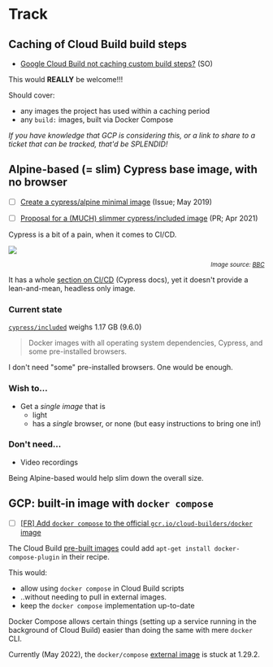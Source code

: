 # Track

## Caching of Cloud Build build steps

- [Google Cloud Build not caching custom build steps?](https://stackoverflow.com/questions/53420807/google-cloud-build-not-caching-custom-build-steps) (SO)

This would **REALLY** be welcome!!!

Should cover:

- any images the project has used within a caching period
- any `build:` images, built via Docker Compose

*If you have knowledge that GCP is considering this, or a link to share to a ticket that can be tracked, that'd be SPLENDID!*


## Alpine-based (= slim) Cypress base image, with no browser

- [ ] [Create a cypress/alpine minimal image](https://github.com/cypress-io/cypress-docker-images/issues/110) (Issue; May 2019)

- [ ] [Proposal for a (MUCH) slimmer cypress/included image](https://github.com/cypress-io/cypress-docker-images/pull/476) (PR; Apr 2021)

Cypress is a bit of a pain, when it comes to CI/CD.

![](https://ichef.bbci.co.uk/news/624/mcs/media/images/74045000/jpg/_74045748_2851796.jpg) 
*<p align=right><sub>Image source: [BBC](https://www.google.com/url?sa=i&url=https%3A%2F%2Fwww.bbc.com%2Fnews%2Fblogs-magazine-monitor-26893638&psig=AOvVaw2qbN-giI51CuTpqhvgG53D&ust=1653322785342000&source=images&cd=vfe&ved=0CAwQjRxqFwoTCMjc_77B8_cCFQAAAAAdAAAAABAD)</sub></p>*

It has a whole [section on CI/CD](https://docs.cypress.io/guides/continuous-integration/introduction) (Cypress docs), yet it doesn't provide a lean-and-mean, headless only image.

### Current state

[`cypress/included`](https://hub.docker.com/r/cypress/included) weighs 1.17 GB (9.6.0)

>Docker images with all operating system dependencies, Cypress, and some pre-installed browsers.

I don't need "some" pre-installed browsers. One would be enough.

### Wish to...

- Get a *single image* that is
   - light
   - has a *single* browser, or none (but easy instructions to bring one in!)

### Don't need...

- Video recordings

Being Alpine-based would help slim down the overall size.


## GCP: built-in image with `docker compose`

- [ ] [[FR] Add `docker compose` to the official `gcr.io/cloud-builders/docker` image](https://github.com/GoogleCloudPlatform/cloud-builders/issues/835)

The Cloud Build [pre-built images](https://github.com/GoogleCloudPlatform/cloud-builders/tree/master/docker) could add `apt-get install docker-compose-plugin` in their recipe.

This would:

- allow using `docker compose` in Cloud Build scripts
- ..without needing to pull in external images.
- keep the `docker compose` implementation up-to-date

Docker Compose allows certain things (setting up a service running in the background of Cloud Build) easier than doing the same with mere `docker` CLI.

Currently (May 2022), the `docker/compose` [external image](https://hub.docker.com/r/docker/compose) is stuck at 1.29.2.
